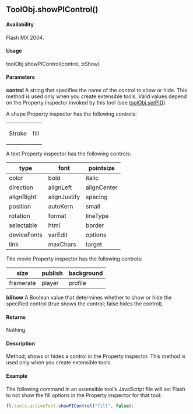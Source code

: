 ## ToolObj.showPIControl()

#### Availability

Flash MX 2004.

#### Usage

toolObj.showPIControl(control, bShow)

#### Parameters

**control** A string that specifies the name of the control to show or hide. This method is used only when you create extensible tools. Valid values depend on the Property inspector invoked by this tool (see [toolObj.setPI()](../ToolObj_object/toolObj7.md)).

A shape Property inspector has the following controls:

<table><thead></th></tr></thead><tbody><tr class="odd"><td>Stroke</td><td><p>fill</p></td></tr></tbody></table>

A text Property inspector has the following controls:

| type        | font         | pointsize   |
|-------------|--------------|-------------|
| color       | bold         | italic      |
| direction   | alignLeft    | alignCenter |
| alignRight  | alignJustify | spacing     |
| position    | autoKern     | small       |
| rotation    | format       | lineType    |
| selectable  | html         | border      |
| deviceFonts | varEdit      | options     |
| link        | maxChars     | target      |

The movie Property inspector has the following controls:

| size      | publish | background |
|-----------|---------|------------|
| framerate | player  | profile    |

**bShow** A Boolean value that determines whether to show or hide the specified control (true shows the control; false
hides the control).

#### Returns

Nothing.

#### Description

Method; shows or hides a control in the Property inspector. This method is used only when you create extensible tools.

#### Example

The following command in an extensible tool’s JavaScript file will set Flash to not show the fill options in the Property inspector for that tool:

```javascript
fl.tools.activeTool.showPIControl("fill", false);

```